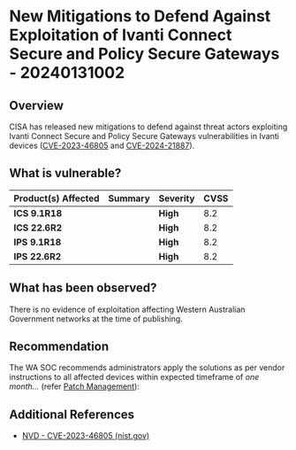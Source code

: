 # New Mitigations to Defend Against Exploitation of Ivanti Connect Secure and Policy Secure Gateways - 20240131002

## Overview

CISA has released new mitigations to defend against threat actors exploiting Ivanti Connect Secure and Policy Secure Gateways vulnerabilities in Ivanti devices ([CVE-2023-46805](https://www.cve.org/CVERecord?id=CVE-2023-46805) and [CVE-2024-21887](https://www.cve.org/CVERecord?id=CVE-2024-21887)).

## What is vulnerable?

| Product(s) Affected | Summary | Severity | CVSS |
| ------------------- | ------- | -------- | ---- |
| **ICS 9.1R18**      |         | **High** | 8.2  |
| **ICS 22.6R2**      |         | **High** | 8.2  |
| **IPS 9.1R18**      |         | **High** | 8.2  |
| **IPS 22.6R2**      |         | **High** | 8.2  |

## What has been observed?

There is no evidence of exploitation affecting Western Australian Government networks at the time of publishing.

## Recommendation

The WA SOC recommends administrators apply the solutions as per vendor instructions to all affected devices within expected timeframe of *one month...* (refer [Patch Management](../guidelines/patch-management.md)):

## Additional References

- [NVD - CVE-2023-46805 (nist.gov)](https://nvd.nist.gov/vuln/detail/CVE-2023-46805)
